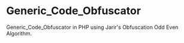 # Generic_Code_Obfuscator
Generic_Code_Obfuscator in PHP using Jarir's Obfuscation Odd Even Algorithm. 
